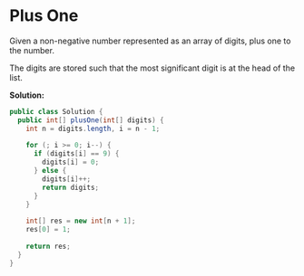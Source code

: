 # Plus One

Given a non-negative number represented as an array of digits, plus one to the number.

The digits are stored such that the most significant digit is at the head of the list.

**Solution:**
```java
public class Solution {
  public int[] plusOne(int[] digits) {
    int n = digits.length, i = n - 1;
        
    for (; i >= 0; i--) {
      if (digits[i] == 9) {
        digits[i] = 0;
      } else {
        digits[i]++;
        return digits;
      }
    }
        
    int[] res = new int[n + 1]; 
    res[0] = 1;
        
    return res;
  }
}
```